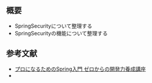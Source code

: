 ## 概要
- SpringSecurityについて整理する
- SpringSecurityの機能について整理する



## 参考文献
- [プロになるためのSpring入門 ゼロからの開発力養成講座]()
- []()
